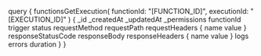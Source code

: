 query {
    functionsGetExecution(
        functionId: "[FUNCTION_ID]",
        executionId: "[EXECUTION_ID]"
    ) {
        _id
        _createdAt
        _updatedAt
        _permissions
        functionId
        trigger
        status
        requestMethod
        requestPath
        requestHeaders {
            name
            value
        }
        responseStatusCode
        responseBody
        responseHeaders {
            name
            value
        }
        logs
        errors
        duration
    }
}
